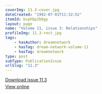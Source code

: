 ```yaml
---
coverImg: 11.3-cover.jpg
dateCreated: "1992-07-01T11:32:52"
itemId: bcphbp2b6gy
layout: page
name: "Volume 11, issue 3: Relationships"
profileImg: 11.3-rect.jpg
tags:
    - hasAuthor: dreamnetwork
    - hasTag: dream-network-volume-11
    - hasTag: dreamnetwork
type: post
subType: PublicationIssue
urlSlug: "11.3"
---
```


<p style="margin-block-end: 5px; margin-block-start: 5px;"><a href="../files/pdfs/Volume_11/11.3-Dream-Network_Volume-11_No-3.pdf" download="">Download issue 11.3</a></p><p style="margin-block-end: 5px; margin-block-start: 5px;"><a href="../files/pdfs/Volume_11/11.3-Dream-Network_Volume-11_No-3.pdf">View online</a></p>
